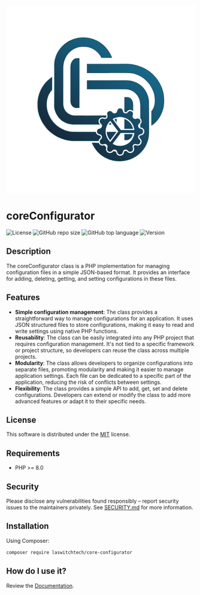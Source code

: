 <p align="center"><img src="dist/img/logo.png" /></p>

# coreConfigurator
![License](https://img.shields.io/github/license/LaswitchTech/coreConfigurator?style=for-the-badge)
![GitHub repo size](https://img.shields.io/github/repo-size/LaswitchTech/coreConfigurator?style=for-the-badge&logo=github)
![GitHub top language](https://img.shields.io/github/languages/top/LaswitchTech/coreConfigurator?style=for-the-badge)
![Version](https://img.shields.io/github/v/release/LaswitchTech/coreConfigurator?label=Version&style=for-the-badge)

## Description
The coreConfigurator class is a PHP implementation for managing configuration files in a simple JSON-based format. It provides an interface for adding, deleting, getting, and setting configurations in these files.

## Features
  - **Simple configuration management**: The class provides a straightforward way to manage configurations for an application. It uses JSON structured files to store configurations, making it easy to read and write settings using native PHP functions.
  - **Reusability**: The class can be easily integrated into any PHP project that requires configuration management. It's not tied to a specific framework or project structure, so developers can reuse the class across multiple projects.
  - **Modularity**: The class allows developers to organize configurations into separate files, promoting modularity and making it easier to manage application settings. Each file can be dedicated to a specific part of the application, reducing the risk of conflicts between settings.
  - **Flexibility**: The class provides a simple API to add, get, set and delete configurations. Developers can extend or modify the class to add more advanced features or adapt it to their specific needs.

## License
This software is distributed under the [MIT](LICENSE) license.

## Requirements
* PHP >= 8.0

## Security
Please disclose any vulnerabilities found responsibly – report security issues to the maintainers privately. See [SECURITY.md](SECURITY.md) for more information.

## Installation
Using Composer:
```sh
composer require laswitchtech/core-configurator
```

## How do I use it?
Review the [Documentation](docs/).
